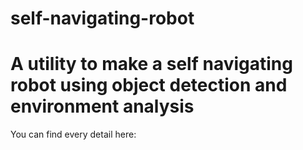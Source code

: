 # self-navigating-robot
A utility to make a self navigating robot using object detection and environment analysis
======================

You can find every detail here:

